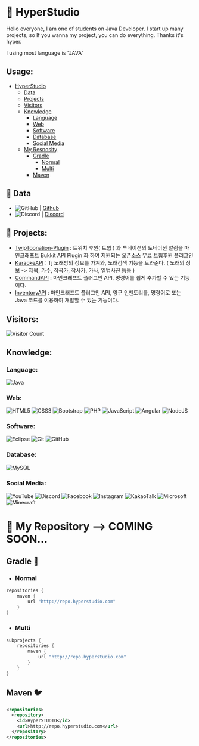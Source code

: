 # 🎫 HyperStudio
Hello everyone, I am one of students on Java Developer.
I start up many projects, so If you wanna my project, you can do everything.
Thanks it's hyper.

I using most language is "JAVA"

## Usage:
* [HyperStudio](https://github.com/HyperStudio123/HyperStudio123#-hyperstudio)
  * [Data](https://github.com/HyperStudio123/HyperStudio123#-data)
  * [Projects](https://github.com/HyperStudio123/HyperStudio123#-projects)
  * [Visitors](https://github.com/HyperStudio123/HyperStudio123#visitors)
  * [Knowledge](https://github.com/HyperStudio123/HyperStudio123#knowledge)
    * [Language](https://github.com/HyperStudio123/HyperStudio123#language)
    * [Web](https://github.com/HyperStudio123/HyperStudio123#web)
    * [Software](https://github.com/HyperStudio123/HyperStudio123#software)
    * [Database](https://github.com/HyperStudio123/HyperStudio123#database)
    * [Social Media](https://github.com/HyperStudio123/HyperStudio123#social-media)
  * [My Resposity](https://github.com/HyperStudio123/HyperStudio123#-my-repository)
    * [Gradle](https://github.com/HyperStudio123/HyperStudio123#gradle-)
      * [Normal](https://github.com/HyperStudio123/HyperStudio123#normal)
      * [Multi](https://github.com/HyperStudio123/HyperStudio123#multi)
    * [Maven](https://github.com/HyperStudio123/HyperStudio123#maven-)


## 💾 Data
- ![GitHub](https://img.shields.io/badge/github-%23121011.svg?style=for-the-badge&logo=github&logoColor=white) | [Github](https://github.com/HyperProgram) 
- ![Discord](https://img.shields.io/badge/discord-%235865F2.svg?style=for-the-badge&logo=discord&logoColor=white) | [Discord](https://discord.gg/7EBK9PRnXr)

## 🔭 Projects:
 - [TwipToonation-Plugin](https://github.com/HyperStudio123/TwipToonation-Plugin) : 트위치 후원( 트윕 ) 과 투네이션의 도네이션 알림을 마인크래프트 Bukkit API Plugin 화 하여 지원되는 오픈소스 무료 트윕후원 플러그인
 - [KaraokeAPI](https://github.com/Hyper4j/KaraokeAPI) : Tj 노래방의 정보를 가져와, 노래검색 기능을 도와준다. ( 노래의 정보 -> 제목, 가수, 작곡가, 작사가, 가사, 엘범사진 등등 )
 - [CommandAPI](https://github.com/Hyper4j/CommandAPI) : 마인크래프트 플러그인 API, 명령어를 쉽게 추가할 수 있는 기능이다.
 - [InventoryAPI](https://github.com/Hyper4j/InventoryAPI) : 마인크래프트 플러그인 API, 영구 인벤토리를, 명령어로 또는 Java 코드를 이용하여 개발할 수 있는 기능이다.

## Visitors:
![Visitor Count](https://profile-counter.glitch.me/HyperProgram/count.svg)

## Knowledge:

### Language:
![Java](https://img.shields.io/badge/java-%23ED8B00.svg?style=for-the-badge&logo=java&logoColor=white)

### Web:
![HTML5](https://img.shields.io/badge/html5-%23E34F26.svg?style=for-the-badge&logo=html5&logoColor=white)
![CSS3](https://img.shields.io/badge/css3-%231572B6.svg?style=for-the-badge&logo=css3&logoColor=white)
![Bootstrap](https://img.shields.io/badge/bootstrap-%23563D7C.svg?style=for-the-badge&logo=bootstrap&logoColor=white)
![PHP](https://img.shields.io/badge/php-%23777BB4.svg?style=for-the-badge&logo=php&logoColor=white)
![JavaScript](https://img.shields.io/badge/javascript-%23323330.svg?style=for-the-badge&logo=javascript&logoColor=%23F7DF1E)
![Angular](https://img.shields.io/badge/angular-%23DD0031.svg?style=for-the-badge&logo=angular&logoColor=white)
![NodeJS](https://img.shields.io/badge/node.js-%2343853D.svg?style=for-the-badge&logo=node.js&logoColor=white)

### Software:
![Eclipse](https://img.shields.io/badge/Eclipse-FE7A16.svg?style=for-the-badge&logo=Eclipse&logoColor=white)
![Git](https://img.shields.io/badge/git-%23F05033.svg?style=for-the-badge&logo=git&logoColor=white)
![GitHub](https://img.shields.io/badge/github-%23121011.svg?style=for-the-badge&logo=github&logoColor=white)

### Database:
![MySQL](https://img.shields.io/badge/mysql-%2300f.svg?style=for-the-badge&logo=mysql&logoColor=white)

### Social Media:
![YouTube](https://img.shields.io/badge/youtube-%23FF0000.svg?style=for-the-badge&logo=youtube&logoColor=white)
![Discord](https://img.shields.io/badge/discord-%235865F2.svg?style=for-the-badge&logo=discord&logoColor=white)
![Facebook](https://img.shields.io/badge/facebook-%231877F2.svg?style=for-the-badge&logo=facebook&logoColor=white)
![Instagram](https://img.shields.io/badge/instagram-%23E4405F.svg?style=for-the-badge&logo=instagram&logoColor=white)
![KakaoTalk](https://img.shields.io/badge/kakaotalk-%23FFCD00.svg?style=for-the-badge&logo=kakaotalk&logoColor=white)
![Microsoft](https://img.shields.io/badge/microsoft-%235E5E5E.svg?style=for-the-badge&logo=microsoft&logoColor=white)
![Minecraft](https://img.shields.io/badge/Minecraft-%2362B47A.svg?style=for-the-badge&logo=mojangstudios&logoColor=white)



# 📄 My Repository --> COMING SOON...
## Gradle 🐘
- ### Normal
```gradle
repositories {
    maven {
        url "http://repo.hyperstudio.com"
    }
}
```
- ### Multi
```gradle
subprojects {
    repositories {
        maven {
            url "http://repo.hyperstudio.com"
        }
    }
}
```

## Maven 🐦
```xml
<repositories>
  <repository>
    <id>HyperSTUDIO</id>
    <url>http://repo.hyperstudio.com</url>
  </repository>
</repositories>
```

